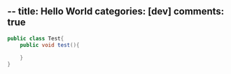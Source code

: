 --
title: Hello World
categories: [dev]
comments: true
---

```java
public class Test{
    public void test(){
        
    }
}
```